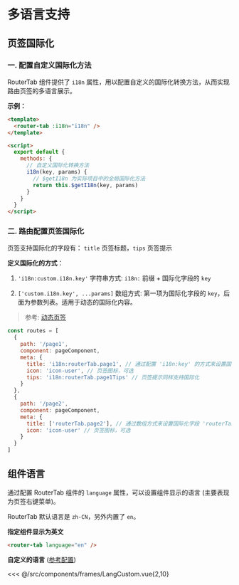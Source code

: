 # 多语言支持

## 页签国际化

### 一. 配置自定义国际化方法

RouterTab 组件提供了 `i18n` 属性，用以配置自定义的国际化转换方法，从而实现路由页签的多语言展示。

<doc-links api="#i18n" demo="/i18n/"></doc-links>

**示例：**

```html {2,9}
<template>
  <router-tab :i18n="i18n" />
</template>

<script>
  export default {
    methods: {
      // 自定义国际化转换方法
      i18n(key, params) {
        // $getI18n 为实际项目中的全局国际化方法
        return this.$getI18n(key, params)
      }
    }
  }
</script>
```

### 二. 路由配置页签国际化

页签支持国际化的字段有： `title` 页签标题，`tips` 页签提示

**定义国际化的方式**：

1. `'i18n:custom.i18n.key'` 字符串方式: `i18n:` 前缀 + 国际化字段的 `key`

2. `['custom.i18n.key', ...params]` 数组方式: 第一项为国际化字段的 `key`，后面为参数列表。适用于动态的国际化内容。

> 参考: [动态页签](../advanced/dynamic-tab-info.md#动态页签)

```javascript {6,8,15}
const routes = [
  {
    path: '/page1',
    component: pageComponent,
    meta: {
      title: 'i18n:routerTab.page1', // 通过配置 'i18n:key' 的方式来设置国际化字段 'routerTab.page1'
      icon: 'icon-user', // 页签图标，可选
      tips: 'i18n:routerTab.page1Tips' // 页签提示同样支持国际化
    }
  },
  {
    path: '/page2',
    component: pageComponent,
    meta: {
      title: ['routerTab.page2'], // 通过数组方式来设置国际化字段 'routerTab.page2'
      icon: 'icon-user' // 页签图标，可选
    }
  }
]
```

## 组件语言

通过配置 RouterTab 组件的 `language` 属性，可以设置组件显示的语言 (主要表现为页签右键菜单)。

RouterTab 默认语言是 `zh-CN`，另外内置了 `en`。

<doc-links api="#language" demo="/lang-en/"></doc-links>

**指定组件显示为英文**

```html
<router-tab language="en" />
```

**自定义的语言** ([参考配置](https://github.com/bhuh12/vue-router-tab/blob/master/lib/lang/en.js))

<<< @/src/components/frames/LangCustom.vue{2,10}
